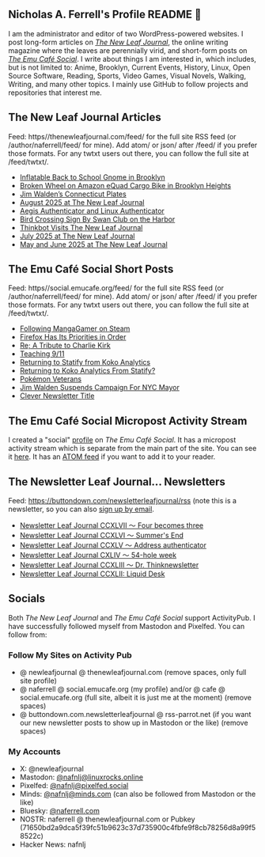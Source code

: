 ## Nicholas A. Ferrell's Profile README 👋

I am the administrator and editor of two WordPress-powered websites. I post long-form articles on [*The New Leaf Journal*](https://thenewleafjournal.com/), the online writing magazine where the leaves are perennially virid, and short-form posts on [*The Emu Café Social*](https://social.emucafe.org/). I write about things I am interested in, which includes, but is not limited to: Anime, Brooklyn, Current Events, History, Linux, Open Source Software, Reading, Sports, Video Games, Visual Novels, Walking, Writing, and many other topics. I mainly use GitHub to follow projects and repositories that interest me.

## The New Leaf Journal Articles

Feed: https//thenewleafjournal.com/feed/ for the full site RSS feed (or /author/naferrell/feed/ for mine). Add atom/ or json/ after /feed/ if you prefer those formats. For any twtxt users out there, you can follow the full site at /feed/twtxt/.

<!-- BLOG-POST-LIST:START -->
- [Inflatable Back to School Gnome in Brooklyn](https://thenewleafjournal.com/inflatable-back-to-school-gnome-in-brooklyn/)
- [Broken Wheel on Amazon eQuad Cargo Bike in Brooklyn Heights](https://thenewleafjournal.com/broken-wheel-on-amazon-equad-cargo-bike-in-brooklyn-heights/)
- [Jim Walden’s Connecticut Plates](https://thenewleafjournal.com/jim-waldens-connecticut-plates/)
- [August 2025 at The New Leaf Journal](https://thenewleafjournal.com/august-2025-at-the-new-leaf-journal/)
- [Aegis Authenticator and Linux Authenticator](https://thenewleafjournal.com/aegis-authenticator-and-linux-authenticator/)
- [Bird Crossing Sign By Swan Club on the Harbor](https://thenewleafjournal.com/bird-crossing-sign-by-swan-club-on-the-harbor/)
- [Thinkbot Visits The New Leaf Journal](https://thenewleafjournal.com/thinkbot-visits-the-new-leaf-journal/)
- [July 2025 at The New Leaf Journal](https://thenewleafjournal.com/july-2025-at-the-new-leaf-journal/)
- [May and June 2025 at The New Leaf Journal](https://thenewleafjournal.com/may-and-june-2025-at-the-new-leaf-journal/)
<!-- BLOG-POST-LIST:END -->

## The Emu Café Social Short Posts

Feed: https//social.emucafe.org/feed/ for the full site RSS feed (or /author/naferrell/feed/ for mine). Add atom/ or json/ after /feed/ if you prefer those formats. For any twtxt users out there, you can follow the full site at /feed/twtxt/.

<!-- ECS-POST-LIST:START -->
- [Following MangaGamer on Steam](https://social.emucafe.org/naferrell/following-mangagamer-on-steam-09-27-25/)
- [Firefox Has Its Priorities in Order](https://social.emucafe.org/naferrell/firefox-has-its-priorities-in-order/)
- [Re; A Tribute to Charlie Kirk](https://social.emucafe.org/naferrell/re-a-tribute-to-charlie-kirk-09-11-2025/)
- [Teaching 9/11](https://social.emucafe.org/naferrell/teaching-9-11-2025/)
- [Returning to Statify from Koko Analytics](https://social.emucafe.org/naferrell/returning-to-statify-from-koko-09-09-2025/)
- [Returning to Koko Analytics From Statify?](https://social.emucafe.org/naferrell/returning-to-koko-analytics-from-statify-09-09-2025/)
- [Pokémon Veterans](https://social.emucafe.org/naferrell/pokemon-veterans-09-08-2025/)
- [Jim Walden Suspends Campaign For NYC Mayor](https://social.emucafe.org/naferrell/jim-walden-suspends-campaign-for-nyc-mayor-09-07-2025/)
- [Clever Newsletter Title](https://social.emucafe.org/naferrell/clever-newsletter-title-09-06-2025/)
<!-- ECS-POST-LIST:END -->

## The Emu Café Social Micropost Activity Stream

I created a "social" [profile](https://social.emucafe.org/patrons/naferrell/profile/) on *The Emu Café Social*. It has a micropost activity stream which is separate from the main part of the site. You can see it [here](https://social.emucafe.org/patrons/naferrell/). It has an [ATOM feed](https://social.emucafe.org/patrons/naferrell/activity/feed/atom/) if you want to add it to your reader.

## The Newsletter Leaf Journal... Newsletters

Feed: https://buttondown.com/newsletterleafjournal/rss (note this is a newsletter, so you can also [sign up by email](https://buttondown.com/newsletterleafjournal#subscribe-form).

<!-- NLLJ-POST-LIST:START -->
- [Newsletter Leaf Journal CCXLVII 〜 Four becomes three](https://buttondown.com/newsletterleafjournal/archive/newsletter-leaf-journal-ccxlvii-four-becomes-three/)
- [Newsletter Leaf Journal CCXLVI 〜 Summer&#39;s End](https://buttondown.com/newsletterleafjournal/archive/246/)
- [Newsletter Leaf Journal CCXLV 〜 Address authenticator](https://buttondown.com/newsletterleafjournal/archive/245/)
- [Newsletter Leaf Journal CXLIV 〜 54-hole week](https://buttondown.com/newsletterleafjournal/archive/244/)
- [Newsletter Leaf Journal CCXLIII 〜 Dr. Thinknewsletter](https://buttondown.com/newsletterleafjournal/archive/243/)
- [Newsletter Leaf Journal CCXLII: Liquid Desk](https://buttondown.com/newsletterleafjournal/archive/242/)
<!-- NLLJ-POST-LIST:END -->

## Socials

Both *The New Leaf Journal* and *The Emu Café Social* support ActivityPub. I have successfully followed myself from Mastodon and Pixelfed. You can follow from:

### Follow My Sites on Activity Pub

* @ newleafjournal @ thenewleafjournal.com (remove spaces, only full site profile)
* @ naferrell @ social.emucafe.org (my profile) and/or @ cafe @ social.emucafe.org (full site, albeit it is just me at the moment) (remove spaces)
* @ buttondown.com.newsletterleafjournal @ rss-parrot.net (if you want our new newsletter posts to show up in Mastodon or the like) (remove spaces)

### My Accounts

* X: @newleafjournal
* Mastodon: [@nafnlj@linuxrocks.online](https://linuxrocks.online/@nafnlj)
* Pixelfed: [@nafnlj@pixelfed.social](https://pixelfed.social/nafnlj)
* Minds: [@nafnlj@minds.com](https://www.minds.com/nafnlj/) (can also be followed from Mastodon or the like)
* Bluesky: [@naferrell.com](https://bsky.app/profile/naferrell.com)
* NOSTR: naferrell @ thenewleafjournal.com or Pubkey (71650bd2a9dca5f39fc51b9623c37d735900c4fbfe9f8cb78256d8a99f58522c)
* Hacker News: nafnlj 



<!--
**nafnlj/nafnlj** is a ✨ _special_ ✨ repository because its `README.md` (this file) appears on your GitHub profile.

Here are some ideas to get you started:

- 🔭 I’m currently working on ...
- 🌱 I’m currently learning ...
- 👯 I’m looking to collaborate on ...
- 🤔 I’m looking for help with ...
- 💬 Ask me about ...
- 📫 How to reach me: ...
- 😄 Pronouns: ...
- ⚡ Fun fact: ...
-->
